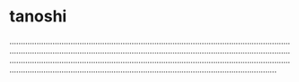 # tanoshi

..........................................................................................................................................................................................................................................................................................................................................................................................................................................................................................................